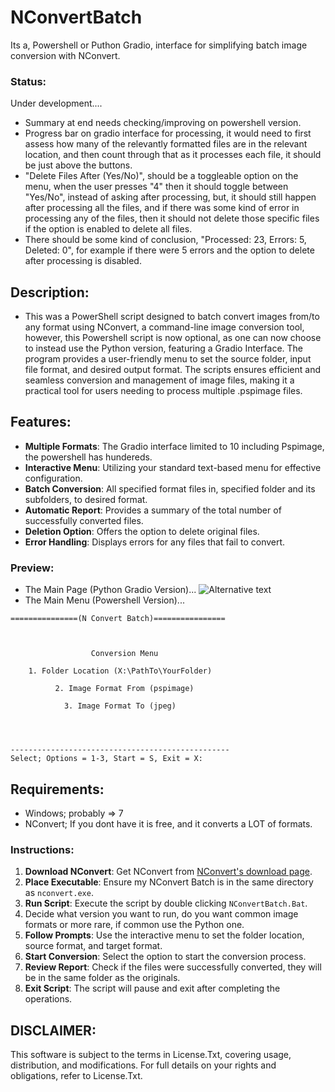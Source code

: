 # NConvertBatch
Its a, Powershell or Puthon Gradio, interface for simplifying batch image conversion with NConvert.

### Status:
Under development....
- Summary at end needs checking/improving on powershell version.
- Progress bar on gradio interface for processing, it would need to first assess how many of the relevantly formatted files are in the relevant location, and then count through that as it processes each file, it should be just above the buttons.
- "Delete Files After (Yes/No)", should be a toggleable option on the menu, when the user presses "4" then it should toggle between "Yes/No", instead of asking after processing, but, it should still happen after processing all the files, and if there was some kind of error in processing any of the files, then it should not delete those specific files if the option is enabled to delete all files.
- There should be some kind of conclusion, "Processed: 23, Errors: 5, Deleted: 0", for example if there were 5 errors and the option to delete after processing is disabled. 


## Description:
- This was a PowerShell script designed to batch convert images from/to any format using NConvert, a command-line image conversion tool, however, this Powershell script is now optional, as one can now choose to instead use the Python version, featuring a Gradio Interface. The program provides a user-friendly menu to set the source folder, input file format, and desired output format. The scripts ensures efficient and seamless conversion and management of image files, making it a practical tool for users needing to process multiple .pspimage files. 

## Features:
- **Multiple Formats**: The Gradio interface limited to 10 including Pspimage, the powershell has hundereds. 
- **Interactive Menu**: Utilizing your standard text-based menu for effective configuration.
- **Batch Conversion**: All specified format files in, specified folder and its subfolders, to desired format.
- **Automatic Report**: Provides a summary of the total number of successfully converted files.
- **Deletion Option**: Offers the option to delete original files.
- **Error Handling**: Displays errors for any files that fail to convert.

### Preview:
- The Main Page (Python Gradio Version)...
![Alternative text](https://github.com/wiseman-timelord/NConvertBatch/blob/main/media/MainPage.jpg)
- The Main Menu (Powershell Version)...
```
===============(N Convert Batch)================



                  Conversion Menu

    1. Folder Location (X:\PathTo\YourFolder)

          2. Image Format From (pspimage)

            3. Image Format To (jpeg)




-------------------------------------------------
Select; Options = 1-3, Start = S, Exit = X:

```

## Requirements:
- Windows; probably => 7
- NConvert; If you dont have it is free, and it converts a LOT of formats.

### Instructions:
1. **Download NConvert**: Get NConvert from [NConvert's download page](https://www.xnview.com/en/nconvert/#downloads).
2. **Place Executable**: Ensure my NConvert Batch is in the same directory as `nconvert.exe`.
3. **Run Script**: Execute the script by double clicking `NConvertBatch.Bat`.
4. Decide what version you want to run, do you want common image formats or more rare, if common use the Python one.
4. **Follow Prompts**: Use the interactive menu to set the folder location, source format, and target format.
5. **Start Conversion**: Select the option to start the conversion process.
6. **Review Report**: Check if the files were successfully converted, they will be in the same folder as the originals.
7. **Exit Script**: The script will pause and exit after completing the operations.

## DISCLAIMER:
This software is subject to the terms in License.Txt, covering usage, distribution, and modifications. For full details on your rights and obligations, refer to License.Txt.
